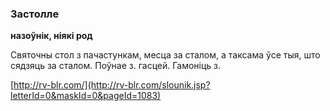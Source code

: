 ### Застолле
**назоўнік, ніякі род**

Святочны стол з пачастункам, месца за сталом, а таксама ўсе тыя, што сядзяць за сталом. Поўнае з. гасцей. Гамоніць з.

<a rel="author">[http://rv-blr.com/](http://rv-blr.com/slounik.jsp?letterId=0&maskId=0&pageId=1083)</a>

